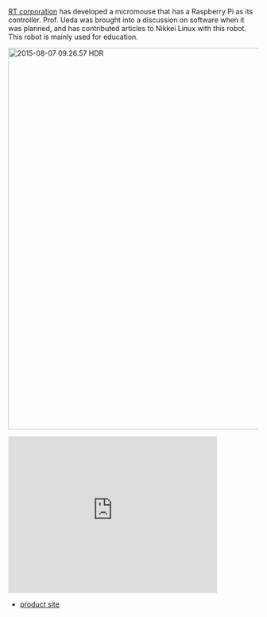 <a href="http://www.rt-net.jp/" target="_blank">RT corporation</a> has developed a micromouse that has a Raspberry Pi as its controller. Prof. Ueda was brought into a discussion on software when it was planned, and has contributed articles to Nikkei Linux with this robot. This robot is mainly used for education. 

<a href="https://lab.ueda.asia/wp-content/uploads/2016/06/2015-08-07-09.26.57-HDR.jpg"><img src="https://lab.ueda.asia/wp-content/uploads/2016/06/2015-08-07-09.26.57-HDR-1024x768.jpg" alt="2015-08-07 09.26.57 HDR" width="1024" height="768" class="aligncenter size-large wp-image-888" /></a>

<iframe width="420" height="315" src="https://www.youtube.com/embed/nNwKVeCqjus" frameborder="0" allowfullscreen=""></iframe>

<ul>
	<li><a href="http://products.rt-net.jp/micromouse/raspberry-pi-mouse" target="_blank">product site</a></li>
</ul>


